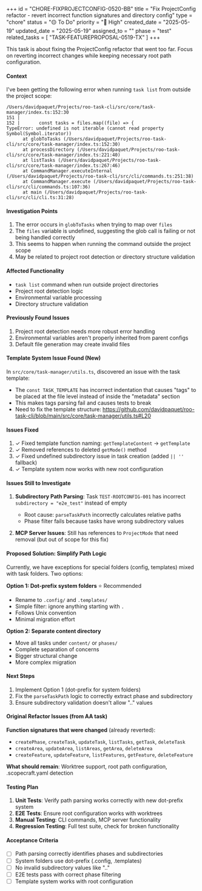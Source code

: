 +++
id = "CHORE-FIXPROJECTCONFIG-0520-BB"
title = "Fix ProjectConfig refactor - revert incorrect function signatures and directory config"
type = "chore"
status = "🟡 To Do"
priority = "🔼 High"
created_date = "2025-05-19"
updated_date = "2025-05-19"
assigned_to = ""
phase = "test"
related_tasks = [ "TASK-FEATUREPROPOSAL-0519-TX" ]
+++

This task is about fixing the ProjectConfig refactor that went too far. Focus on reverting incorrect changes while keeping necessary root path configuration.

#### Context

I've been getting the following error when running `task list` from outside the project scope:

```
/Users/davidpaquet/Projects/roo-task-cli/src/core/task-manager/index.ts:152:30
151 |     
152 |       const tasks = files.map((file) => {
TypeError: undefined is not iterable (cannot read property Symbol(Symbol.iterator))
      at globToTasks (/Users/davidpaquet/Projects/roo-task-cli/src/core/task-manager/index.ts:152:30)
      at processDirectory (/Users/davidpaquet/Projects/roo-task-cli/src/core/task-manager/index.ts:221:40)
      at listTasks (/Users/davidpaquet/Projects/roo-task-cli/src/core/task-manager/index.ts:267:46)
      at CommandManager.executeInternal (/Users/davidpaquet/Projects/roo-task-cli/src/cli/commands.ts:251:38)
      at CommandManager.execute (/Users/davidpaquet/Projects/roo-task-cli/src/cli/commands.ts:107:36)
      at main (/Users/davidpaquet/Projects/roo-task-cli/src/cli/cli.ts:31:28)
```

#### Investigation Points

1. The error occurs in `globToTasks` when trying to map over `files`
2. The `files` variable is undefined, suggesting the glob call is failing or not being handled correctly
3. This seems to happen when running the command outside the project scope
4. May be related to project root detection or directory structure validation

#### Affected Functionality

- `task list` command when run outside project directories
- Project root detection logic
- Environmental variable processing
- Directory structure validation

#### Previously Found Issues

1. Project root detection needs more robust error handling
2. Environmental variables aren't properly inherited from parent configs
3. Default file generation may create invalid files

#### Template System Issue Found (New)

In `src/core/task-manager/utils.ts`, discovered an issue with the task template:  
- The `const TASK_TEMPLATE` has incorrect indentation that causes "tags" to be placed at the file level instead of inside the "metadata" section
- This makes tags parsing fail and causes tests to break
- Need to fix the template structure: https://github.com/davidpaquet/roo-task-cli/blob/main/src/core/task-manager/utils.ts#L20

#### Issues Fixed

1. ✓ Fixed template function naming: `getTemplateContent` -> `getTemplate`
2. ✓ Removed references to deleted `getMode()` method
3. ✓ Fixed undefined subdirectory issue in task creation (added `|| ''` fallback)
4. ✓ Template system now works with new root configuration

#### Issues Still to Investigate

1. **Subdirectory Path Parsing**: Task `TEST-ROOTCONFIG-001` has incorrect `subdirectory = "e2e_test"` instead of empty
   - Root cause: `parseTaskPath` incorrectly calculates relative paths
   - Phase filter fails because tasks have wrong subdirectory values
   
2. **MCP Server Issues**: Still has references to `ProjectMode` that need removal (but out of scope for this fix)

#### Proposed Solution: Simplify Path Logic

Currently, we have exceptions for special folders (config, templates) mixed with task folders. Two options:

**Option 1: Dot-prefix system folders** ⭐ Recommended
- Rename to `.config/` and `.templates/` 
- Simple filter: ignore anything starting with `.`
- Follows Unix convention
- Minimal migration effort

**Option 2: Separate content directory**
- Move all tasks under `content/` or `phases/`
- Complete separation of concerns
- Bigger structural change
- More complex migration

#### Next Steps

1. Implement Option 1 (dot-prefix for system folders)
2. Fix the `parseTaskPath` logic to correctly extract phase and subdirectory
3. Ensure subdirectory validation doesn't allow ".." values

#### Original Refactor Issues (from AA task)

**Function signatures that were changed** (already reverted):
- `createPhase`, `createTask`, `updateTask`, `listTasks`, `getTask`, `deleteTask`
- `createArea`, `updateArea`, `listAreas`, `getArea`, `deleteArea`
- `createFeature`, `updateFeature`, `listFeatures`, `getFeature`, `deleteFeature`

**What should remain**: Worktree support, root path configuration, .scopecraft.yaml detection

#### Testing Plan

1. **Unit Tests**: Verify path parsing works correctly with new dot-prefix system
2. **E2E Tests**: Ensure root configuration works with worktrees
3. **Manual Testing**: CLI commands, MCP server functionality
4. **Regression Testing**: Full test suite, check for broken functionality

#### Acceptance Criteria
- [ ] Path parsing correctly identifies phases and subdirectories
- [ ] System folders use dot-prefix (.config, .templates)
- [ ] No invalid subdirectory values like ".."
- [ ] E2E tests pass with correct phase filtering
- [ ] Template system works with root configuration
